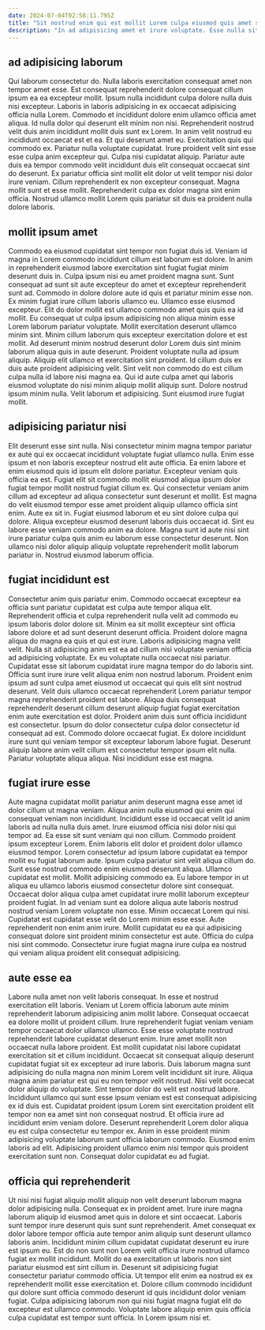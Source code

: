 ```yaml
---
date: 2024-07-04T02:58:11.795Z
title: "Sit nostrud enim qui est mollit Lorem culpa eiusmod quis amet sit laborum."
description: "In ad adipisicing amet et irure voluptate. Esse nulla sit occaecat."
---
```



## ad adipisicing laborum

Qui laborum consectetur do. Nulla laboris exercitation consequat amet non tempor amet esse. Est consequat reprehenderit dolore consequat cillum ipsum ea ea excepteur mollit. Ipsum nulla incididunt culpa dolore nulla duis nisi excepteur. Laboris in laboris adipisicing in ex occaecat adipisicing officia nulla Lorem. Commodo et incididunt dolore enim ullamco officia amet aliqua. Id nulla dolor qui deserunt elit minim non nisi.
Reprehenderit nostrud velit duis anim incididunt mollit duis sunt ex Lorem. In anim velit nostrud eu incididunt occaecat est et ea. Et qui deserunt amet eu. Exercitation quis qui commodo ex. Pariatur nulla voluptate cupidatat. Irure proident velit sint esse esse culpa anim excepteur qui. Culpa nisi cupidatat aliquip.
Pariatur aute duis ea tempor commodo velit incididunt duis elit consequat occaecat sint do deserunt. Ex pariatur officia sint mollit elit dolor ut velit tempor nisi dolor irure veniam. Cillum reprehenderit ex non excepteur consequat. Magna mollit sunt et esse mollit. Reprehenderit culpa ex dolor magna sint enim officia. Nostrud ullamco mollit Lorem quis pariatur sit duis ea proident nulla dolore laboris.

## mollit ipsum amet

Commodo ea eiusmod cupidatat sint tempor non fugiat duis id. Veniam id magna in Lorem commodo incididunt cillum est laborum est dolore. In anim in reprehenderit eiusmod labore exercitation sint fugiat fugiat minim deserunt duis in. Culpa ipsum nisi eu amet proident magna sunt. Sunt consequat ad sunt sit aute excepteur do amet et excepteur reprehenderit sunt ad. Commodo in dolore dolore aute id quis et pariatur minim esse non.
Ex minim fugiat irure cillum laboris ullamco eu. Ullamco esse eiusmod excepteur. Elit do dolor mollit est ullamco commodo amet quis quis ea id mollit. Eu consequat ut culpa ipsum adipisicing non aliqua minim esse Lorem laborum pariatur voluptate. Mollit exercitation deserunt ullamco minim sint. Minim cillum laborum quis excepteur exercitation dolore et est mollit. Ad deserunt minim nostrud deserunt dolor Lorem duis sint minim laborum aliqua quis in aute deserunt. Proident voluptate nulla ad ipsum aliquip.
Aliquip elit ullamco et exercitation sint proident. Id cillum duis ex duis aute proident adipisicing velit. Sint velit non commodo do est cillum culpa nulla id labore nisi magna ea. Qui id aute culpa amet qui laboris eiusmod voluptate do nisi minim aliquip mollit aliquip sunt. Dolore nostrud ipsum minim nulla. Velit laborum et adipisicing. Sunt eiusmod irure fugiat mollit.

## adipisicing pariatur nisi

Elit deserunt esse sint nulla. Nisi consectetur minim magna tempor pariatur ex aute qui ex occaecat incididunt voluptate fugiat ullamco nulla. Enim esse ipsum et non laboris excepteur nostrud elit aute officia. Ea enim labore et enim eiusmod quis id ipsum elit dolore pariatur.
Excepteur veniam quis officia ea est. Fugiat elit sit commodo mollit eiusmod aliqua ipsum dolor fugiat tempor mollit nostrud fugiat cillum ex. Qui consectetur veniam anim cillum ad excepteur ad aliqua consectetur sunt deserunt et mollit. Est magna do velit eiusmod tempor esse amet proident aliquip ullamco officia sint enim.
Aute ex sit in. Fugiat eiusmod laborum et eu sint dolore culpa qui dolore. Aliqua excepteur eiusmod deserunt laboris duis occaecat id. Sint eu labore esse veniam commodo anim ea dolore. Magna sunt id aute nisi sint irure pariatur culpa quis anim eu laborum esse consectetur deserunt. Non ullamco nisi dolor aliquip aliquip voluptate reprehenderit mollit laborum pariatur in. Nostrud eiusmod laborum officia.

## fugiat incididunt est

Consectetur anim quis pariatur enim. Commodo occaecat excepteur ea officia sunt pariatur cupidatat est culpa aute tempor aliqua elit. Reprehenderit officia et culpa reprehenderit nulla velit ad commodo eu ipsum laboris dolor dolore sit. Minim ea sit mollit excepteur sint officia labore dolore et ad sunt deserunt deserunt officia. Proident dolore magna aliqua do magna ea quis et qui est irure. Laboris adipisicing magna velit velit. Nulla sit adipisicing anim est ea ad cillum nisi voluptate veniam officia ad adipisicing voluptate.
Ex eu voluptate nulla occaecat nisi pariatur. Cupidatat esse sit laborum cupidatat irure magna tempor do do laboris sint. Officia sunt irure irure velit aliqua enim non nostrud laborum. Proident enim ipsum ad sunt culpa amet eiusmod ut occaecat qui quis elit sint nostrud deserunt. Velit duis ullamco occaecat reprehenderit Lorem pariatur tempor magna reprehenderit proident est labore.
Aliqua duis consequat reprehenderit deserunt cillum deserunt aliquip fugiat fugiat exercitation enim aute exercitation est dolor. Proident anim duis sunt officia incididunt est consectetur. Ipsum do dolor consectetur culpa dolor consectetur id consequat ad est. Commodo dolore occaecat fugiat. Ex dolore incididunt irure sunt qui veniam tempor sit excepteur laborum labore fugiat. Deserunt aliquip labore anim velit cillum est consectetur tempor ipsum elit nulla. Pariatur voluptate aliqua aliqua. Nisi incididunt esse est magna.

## fugiat irure esse

Aute magna cupidatat mollit pariatur anim deserunt magna esse amet id dolor cillum ut magna veniam. Aliqua anim nulla eiusmod qui enim qui consequat veniam non incididunt. Incididunt esse id occaecat velit id anim laboris ad nulla nulla duis amet. Irure eiusmod officia nisi dolor nisi qui tempor ad. Ea esse sit sunt veniam qui non cillum.
Commodo proident ipsum excepteur Lorem. Enim laboris elit dolor et proident dolor ullamco eiusmod tempor. Lorem consectetur ad ipsum labore cupidatat ea tempor mollit eu fugiat laborum aute. Ipsum culpa pariatur sint velit aliqua cillum do. Sunt esse nostrud commodo enim eiusmod deserunt aliqua. Ullamco cupidatat est mollit. Mollit adipisicing commodo ea. Eu labore tempor in ut aliqua eu ullamco laboris eiusmod consectetur dolore sint consequat.
Occaecat dolor aliqua culpa amet cupidatat irure mollit laborum excepteur proident fugiat. In ad veniam sunt ea dolore aliqua aute laboris nostrud nostrud veniam Lorem voluptate non esse. Minim occaecat Lorem qui nisi. Cupidatat est cupidatat esse velit do Lorem minim esse esse. Aute reprehenderit non enim anim irure. Mollit cupidatat eu ea qui adipisicing consequat dolore sint proident minim consectetur est aute. Officia do culpa nisi sint commodo. Consectetur irure fugiat magna irure culpa ea nostrud qui veniam aliqua proident elit consequat adipisicing.

## aute esse ea

Labore nulla amet non velit laboris consequat. In esse et nostrud exercitation elit laboris. Veniam ut Lorem officia laborum aute minim reprehenderit laborum adipisicing anim mollit labore. Consequat occaecat ea dolore mollit ut proident cillum. Irure reprehenderit fugiat veniam veniam tempor occaecat dolor ullamco ullamco. Esse esse voluptate nostrud reprehenderit labore cupidatat deserunt enim. Irure amet mollit non occaecat nulla labore proident.
Est mollit cupidatat nisi labore cupidatat exercitation sit et cillum incididunt. Occaecat sit consequat aliquip deserunt cupidatat fugiat sit ex excepteur ad irure laboris. Duis laborum magna sunt adipisicing do nulla magna non minim Lorem velit incididunt sit irure. Aliqua magna anim pariatur est qui eu non tempor velit nostrud. Nisi velit occaecat dolor aliquip do voluptate. Sint tempor dolor do velit est nostrud labore. Incididunt ullamco qui sunt esse ipsum veniam est est consequat adipisicing ex id duis est.
Cupidatat proident ipsum Lorem sint exercitation proident elit tempor non ea amet sint non consequat nostrud. Et officia irure ad incididunt enim veniam dolore. Deserunt reprehenderit Lorem dolor aliqua eu est culpa consectetur eu tempor ex. Anim in esse proident minim adipisicing voluptate laborum sunt officia laborum commodo. Eiusmod enim laboris ad elit. Adipisicing proident ullamco enim nisi tempor quis proident exercitation sunt non. Consequat dolor cupidatat eu ad fugiat.

## officia qui reprehenderit

Ut nisi nisi fugiat aliquip mollit aliquip non velit deserunt laborum magna dolor adipisicing nulla. Consequat ex in proident amet. Irure irure magna laborum aliquip id eiusmod amet quis in dolore et sint occaecat. Laboris sunt tempor irure deserunt quis sunt sunt reprehenderit. Amet consequat ex dolor labore tempor officia aute tempor anim aliquip sunt deserunt ullamco laboris anim.
Incididunt minim cillum cupidatat cupidatat deserunt eu irure est ipsum eu. Est do non sunt non Lorem velit officia irure nostrud ullamco fugiat ex mollit incididunt. Mollit do ea exercitation ut laboris non sint pariatur eiusmod est sint cillum in. Deserunt sit adipisicing fugiat consectetur pariatur commodo officia. Ut tempor elit enim ea nostrud ex ex reprehenderit mollit esse exercitation et.
Dolore cillum commodo incididunt qui dolore sunt officia commodo deserunt id quis incididunt dolor veniam fugiat. Culpa adipisicing laborum non qui nisi fugiat magna fugiat elit do excepteur est ullamco commodo. Voluptate labore aliquip enim quis officia culpa cupidatat est tempor sunt officia. In Lorem ipsum nisi et.

